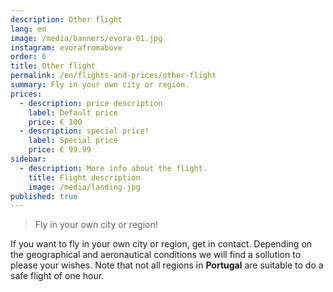 ```yaml
---
description: Other flight
lang: en
image: /media/banners/evora-01.jpg
instagram: evorafromabove
order: 6
title: Other flight
permalink: /en/flights-and-prices/other-flight
summary: Fly in your own city or region.
prices:
  - description: price description
    label: Default price
    price: € 100
  - description: special price!
    label: Special price
    price: € 99.99
sidebar:
  - description: More info about the flight.
    title: Flight description
    image: /media/landing.jpg
published: true
---
```

> Fly in your own city or region!

If you want to fly in your own city or region, get in contact. Depending on the geographical and aeronautical conditions we will find a sollution to please your wishes. Note that not all regions in **Portugal** are suitable to do a safe flight of one hour.
